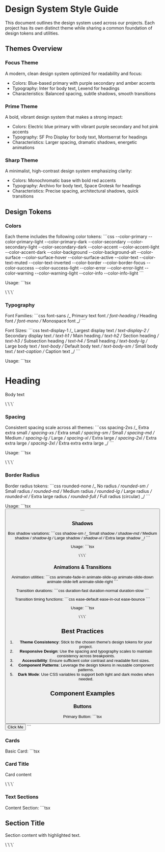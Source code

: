 # Design System Style Guide

This document outlines the design system used across our projects. Each project has its own distinct theme while sharing a common foundation of design tokens and utilities.

## Themes Overview

### Focus Theme

A modern, clean design system optimized for readability and focus:

- Colors: Blue-based primary with purple secondary and amber accents
- Typography: Inter for body text, Lexend for headings
- Characteristics: Balanced spacing, subtle shadows, smooth transitions

### Prime Theme

A bold, vibrant design system that makes a strong impact:

- Colors: Electric blue primary with vibrant purple secondary and hot pink accents
- Typography: SF Pro Display for body text, Montserrat for headings
- Characteristics: Larger spacing, dramatic shadows, energetic animations

### Sharp Theme

A minimalist, high-contrast design system emphasizing clarity:

- Colors: Monochromatic base with bold red accents
- Typography: Archivo for body text, Space Grotesk for headings
- Characteristics: Precise spacing, architectural shadows, quick transitions

## Design Tokens

### Colors

Each theme includes the following color tokens:
\`\`\`css
--color-primary
--color-primary-light
--color-primary-dark
--color-secondary
--color-secondary-light
--color-secondary-dark
--color-accent
--color-accent-light
--color-accent-dark
--color-background
--color-background-alt
--color-surface
--color-surface-hover
--color-surface-active
--color-text
--color-text-muted
--color-text-inverted
--color-border
--color-border-focus
--color-success
--color-success-light
--color-error
--color-error-light
--color-warning
--color-warning-light
--color-info
--color-info-light
\`\`\`

Usage:
\`\`\`tsx

<div className="bg-primary text-primary-light border-primary-dark" />
\`\`\`

### Typography

Font Families:
\`\`\`css
font-sans /_ Primary text font _/
font-heading /_ Heading font _/
font-mono /_ Monospace font _/
\`\`\`

Font Sizes:
\`\`\`css
text-display-1 /_ Largest display text _/
text-display-2 /_ Secondary display text _/
text-h1 /_ Main heading _/
text-h2 /_ Section heading _/
text-h3 /_ Subsection heading _/
text-h4 /_ Small heading _/
text-body-lg /_ Large body text _/
text-body /_ Default body text _/
text-body-sm /_ Small body text _/
text-caption /_ Caption text _/
\`\`\`

Usage:
\`\`\`tsx

<h1 className="font-heading text-h1">Heading</h1>
<p className="font-sans text-body">Body text</p>
\`\`\`

### Spacing

Consistent spacing scale across all themes:
\`\`\`css
spacing-2xs /_ Extra extra small _/
spacing-xs /_ Extra small _/
spacing-sm /_ Small _/
spacing-md /_ Medium _/
spacing-lg /_ Large _/
spacing-xl /_ Extra large _/
spacing-2xl /_ Extra extra large _/
spacing-3xl /_ Extra extra extra large _/
\`\`\`

Usage:
\`\`\`tsx

<div className="p-md mb-lg gap-sm" />
\`\`\`

### Border Radius

Border radius tokens:
\`\`\`css
rounded-none /_ No radius _/
rounded-sm /_ Small radius _/
rounded-md /_ Medium radius _/
rounded-lg /_ Large radius _/
rounded-xl /_ Extra large radius _/
rounded-full /_ Full radius (circular) _/
\`\`\`

Usage:
\`\`\`tsx
<button className="rounded-md hover:rounded-lg" />
\`\`\`

### Shadows

Box shadow variations:
\`\`\`css
shadow-sm /_ Small shadow _/
shadow-md /_ Medium shadow _/
shadow-lg /_ Large shadow _/
shadow-xl /_ Extra large shadow _/
\`\`\`

Usage:
\`\`\`tsx

<div className="shadow-md hover:shadow-lg" />
\`\`\`

### Animations & Transitions

Animation utilities:
\`\`\`css
animate-fade-in
animate-slide-up
animate-slide-down
animate-slide-left
animate-slide-right
\`\`\`

Transition durations:
\`\`\`css
duration-fast
duration-normal
duration-slow
\`\`\`

Transition timing functions:
\`\`\`css
ease-default
ease-in-out
ease-bounce
\`\`\`

Usage:
\`\`\`tsx

<div className="animate-fade-in duration-normal ease-default" />
\`\`\`

## Best Practices

1. **Theme Consistency**: Stick to the chosen theme's design tokens for your project.
2. **Responsive Design**: Use the spacing and typography scales to maintain consistency across breakpoints.
3. **Accessibility**: Ensure sufficient color contrast and readable font sizes.
4. **Component Patterns**: Leverage the design tokens in reusable component patterns.
5. **Dark Mode**: Use CSS variables to support both light and dark modes when needed.

## Component Examples

### Buttons

Primary Button:
\`\`\`tsx
<button className="
  bg-primary
  text-text-inverted
  px-md
  py-sm
  rounded-md
  shadow-sm
  hover:shadow-md
  duration-fast
  ease-default
">
Click Me
</button>
\`\`\`

### Cards

Basic Card:
\`\`\`tsx

<div className="
  bg-surface
  p-lg
  rounded-lg
  shadow-md
  border
  border-border
  hover:shadow-lg
  duration-normal
">
  <h3 className="font-heading text-h3 mb-md">Card Title</h3>
  <p className="font-sans text-body text-text-muted">Card content</p>
</div>
\`\`\`

### Text Sections

Content Section:
\`\`\`tsx

<section className="space-y-lg">
  <h2 className="font-heading text-h2 text-primary">Section Title</h2>
  <p className="font-sans text-body text-text">
    Section content with <span className="text-accent">highlighted</span> text.
  </p>
</section>
\`\`\`
